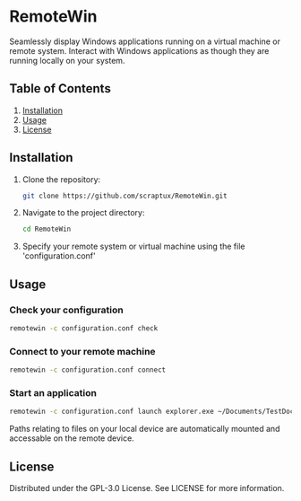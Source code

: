 # RemoteWin
Seamlessly display Windows applications running on a virtual machine or remote system.
Interact with Windows applications as though they are running locally on your system.


## Table of Contents
1. [Installation](#installation)
2. [Usage](#usage)
3. [License](#license)


## Installation
1. Clone the repository:
    ```bash
    git clone https://github.com/scraptux/RemoteWin.git
    ```

2. Navigate to the project directory:
    ```bash
    cd RemoteWin
    ```

3. Specify your remote system or virtual machine using the file 'configuration.conf'


## Usage

### Check your configuration
```bash
remotewin -c configuration.conf check
```

### Connect to your remote machine
```bash
remotewin -c configuration.conf connect
```

### Start an application
```bash
remotewin -c configuration.conf launch explorer.exe ~/Documents/TestDocument.pdf
```

Paths relating to files on your local device are automatically mounted and accessable on the remote device.


## License
Distributed under the GPL-3.0 License. See LICENSE for more information.